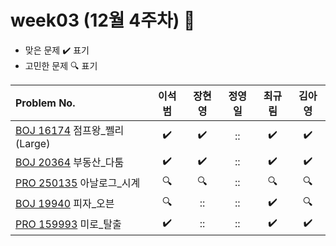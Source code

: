 
# week03 (12월 4주차) :pencil:

- 맞은 문제 :heavy_check_mark: 표기
- 고민한 문제 :mag: 표기


| Problem No.|이석범|장현영|정영일|최규림|김아영|
|:--------------------------------------------------------------------------------------- |:----------------:|:----:|:----------------:|:----------------:|:----------------:|
| [BOJ 16174](https://www.acmicpc.net/problem/16174) 점프왕_쩰리(Large)                                    |:heavy_check_mark:|:heavy_check_mark:|::|:heavy_check_mark:|:heavy_check_mark:|
| [BOJ 20364](https://www.acmicpc.net/problem/20364) 부동산_다툼                          |:heavy_check_mark:|:heavy_check_mark:|::|:heavy_check_mark:|:heavy_check_mark:|
| [PRO 250135](https://school.programmers.co.kr/learn/courses/30/lessons/250135) 아날로그_시계 |:mag:|:mag:|::|:mag:|:mag:|
| [BOJ 19940](https://www.acmicpc.net/problem/19940) 피자_오븐                                    |:mag:|::|::|:heavy_check_mark:|:mag:|
| [PRO 159993](https://school.programmers.co.kr/learn/courses/30/lessons/159993) 미로_탈출 |:heavy_check_mark:|::|::|:heavy_check_mark:|:heavy_check_mark:|
